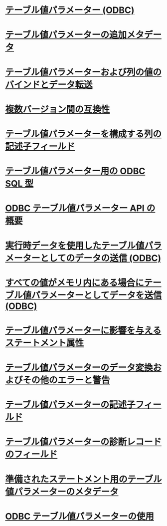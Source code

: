 # [テーブル値パラメーター (ODBC)](table-valued-parameters-odbc.md)

# [テーブル値パラメーターの追加メタデータ](additional-table-valued-parameter-metadata.md)
# [テーブル値パラメーターおよび列の値のバインドとデータ転送](binding-and-data-transfer-of-table-valued-parameters-and-column-values.md)
# [複数バージョン間の互換性](cross-version-compatibility.md)
# [テーブル値パラメーターを構成する列の記述子フィールド](descriptor-fields-for-table-valued-parameter-constituent-columns.md)
# [テーブル値パラメーター用の ODBC SQL 型](odbc-sql-type-for-table-valued-parameters.md)
# [ODBC テーブル値パラメーター API の概要](odbc-table-valued-parameter-api-summary.md)
# [実行時データを使用したテーブル値パラメーターとしてのデータの送信 (ODBC)](sending-data-as-a-table-valued-parameter-using-data-at-execution-odbc.md)
# [すべての値がメモリ内にある場合にテーブル値パラメーターとしてデータを送信 (ODBC)](sending-data-as-a-table-valued-parameter-with-all-values-in-memory-odbc.md)
# [テーブル値パラメーターに影響を与えるステートメント属性](statement-attributes-that-affect-table-valued-parameters.md)
# [テーブル値パラメーターのデータ変換およびその他のエラーと警告](table-valued-parameter-data-conversion-and-other-errors-and-warnings.md)
# [テーブル値パラメーターの記述子フィールド](table-valued-parameter-descriptor-fields.md)
# [テーブル値パラメーターの診断レコードのフィールド](table-valued-parameter-diagnostic-record-fields.md)
# [準備されたステートメント用のテーブル値パラメーターのメタデータ](table-valued-parameter-metadata-for-prepared-statements.md)
# [ODBC テーブル値パラメーターの使用](uses-of-odbc-table-valued-parameters.md)
